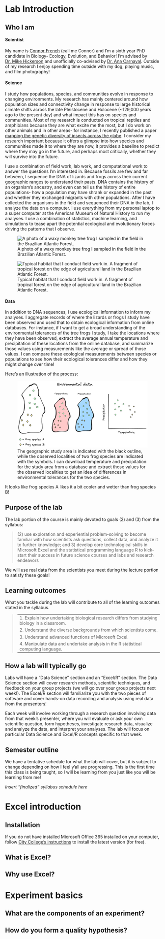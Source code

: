Lab Introduction
================

## Who I am

#### Scientist

My name is [Connor French](https://connor-french.com/) (call me Connor)
and I’m a sixth year PhD candidate in Biology- Ecology, Evolution, and
Behavior! I’m advised by [Dr. Mike
Hickerson](https://hickerlab.wordpress.com/) and unofficially co-advised
by [Dr. Ana Carnaval](https://www.carnavallab.org/ana). Outside of my
research I enjoy spending time outside with my dog, playing music, and
film photography!

#### Science

I study how populations, species, and communities evolve in response to
changing environments. My research has mainly centered around how
population sizes and connectivity change in response to large historical
climate shifts across the late Pleistocene and Holocene (\~129,000 years
ago to the present day) and what impact this has on species and
communities. Most of my research is conducted on tropical reptiles and
amphibians because they are what excite me the most, but I do work on
other animals and in other areas- for instance, I recently published a
paper [mapping the genetic diversity of insects across the
globe](https://doi.org/10.1038/s41467-023-40936-0). I consider my
research important because it offers a glimpse into how species and
communities made it to where they are now, it provides a baseline to
predict where they may go in the future, and perhaps most critically,
whether they will survive into the future.

I use a combination of field work, lab work, and computational work to
answer the questions I’m interested in. Because fossils are few and far
between, I sequence the DNA of lizards and frogs across their current
geographic ranges to understand their pasts. DNA contains the history of
an organism’s ancestry, and even can tell us the history of entire
populations- how a population may have shrank or expanded in the past
and whether they exchanged migrants with other populations. After I have
collected the organisms in the field and sequenced their DNA in the lab,
I analyze the data on a computer. I use everything from my personal
laptop to a super computer at the American Museum of Natural History to
run my analyses. I use a combination of statistics, machine learning,
and simulations to tease apart the potential ecological and evolutionary
forces driving the patterns that I observe.

<figure>
<img src="images/phyllomedusa.jpg" style="width:40.0%"
data-fig-alt="A waxy monkey tree frog grasping a branch."
data-fig-align="center"
alt="A photo of a waxy monkey tree frog I sampled in the field in the Brazilian Atlantic Forest." />
<figcaption aria-hidden="true">A photo of a waxy monkey tree frog I
sampled in the field in the Brazilian Atlantic Forest.</figcaption>
</figure>

<figure>
<img src="images/fieldwork-habitat.jpg" style="width:40.0%"
data-fig-alt="Edge of a tropical forest fragment seen from atop a hill."
alt="Typical habitat that I conduct field work in. A fragment of tropical forest on the edge of agricultural land in the Brazilian Atlantic Forest." />
<figcaption aria-hidden="true">Typical habitat that I conduct field work
in. A fragment of tropical forest on the edge of agricultural land in
the Brazilian Atlantic Forest.</figcaption>
</figure>

#### Data

In addition to DNA sequences, I use ecological information to inform my
analyses. I aggregate records of where the lizards or frogs I study have
been observed and used that to obtain ecological information from online
databases. For instance, if I want to get a broad understanding of the
environmental tolerances of the tree frogs I study, I take the locations
where they have been observed, extract the average annual temperature
and precipitation of these locations from the online database, and
summarize those values using measurements like the average or spread of
those values. I can compare these ecological measurements between
species or populations to see how their ecological tolerances differ and
how they might change over time!

Here’s an illustration of the process:

<figure>
<img src="images/data-collection-schematic.png"
data-fig-alt="Schematic of ecological data collection."
alt="The geographic study area is indicated with the black outline, while the observed localities of two frog species are indicated with the symbols. I can download temperature and precipitation for the study area from a database and extract those values for the observed localities to get an idea of differences in environmental tolerances for the two species." />
<figcaption aria-hidden="true">The geographic study area is indicated
with the black outline, while the observed localities of two frog
species are indicated with the symbols. I can download temperature and
precipitation for the study area from a database and extract those
values for the observed localities to get an idea of differences in
environmental tolerances for the two species.</figcaption>
</figure>

It looks like frog species A likes it a bit cooler and wetter than frog
species B!

## Purpose of the lab

The lab portion of the course is mainly devoted to goals (2) and (3)
from the syllabus:

> \(2\) use exploration and experiential problem-solving to become
> familiar with how scientists ask questions, collect data, and analyze
> it to further knowledge; and 3) develop core technological skills in
> Microsoft Excel and the statistical programming language R to
> kick-start their success in future science courses and labs and
> research endeavors

We will use real data from the scientists you meet during the lecture
portion to satisfy these goals!

## Learning outcomes

What you tackle during the lab will contribute to all of the learning
outcomes stated in the syllabus.

> |                                                                                               |
> |-----------------------------------------------------------------------------------------------|
> | 1\. Explain how undertaking biological research differs from studying biology in a classroom. |
> | 2\. Understand the diverse backgrounds from which scientists come.                            |
> | 3\. Understand advanced functions of Microsoft Excel.                                         |
> | 4\. Manipulate data and undertake analysis in the R statistical computing language.           |

## How a lab will typically go

Labs will have a “Data Science” section and an “Excel/R” section. The
Data Science section will cover research methods, scientific techniques,
and feedback on your group projects (we will go over your group projects
next week!). The Excel/R section will familiarize you with the two
pieces of software and cover hands-on data recording and analysis using
real data from the presenters!

Each week will involve working through a research question involving
data from that week’s presenter, where you will evaluate or ask your own
scientific question, form hypotheses, investigate research data,
visualize and analyze the data, and interpret your analyses. The lab
will focus on particular Data Science and Excel/R concepts specific to
that week.

## Semester outline

We have a tentative schedule for what the lab will cover, but it is
subject to change depending on how I feel y’all are progressing. This is
the first time this class is being taught, so I will be learning from
you just like you will be learning from me!

*Insert “finalized” syllabus schedule here*

# Excel introduction

## Installation

If you do not have installed Microsoft Office 365 installed on your
computer, follow [City College’s
instructions](https://www.ccny.cuny.edu/it/microsoft-office-365-students)
to install the latest version (for free).

## What is Excel?

## Why use Excel?

# Experiment basics

## What are the components of an experiment?

## How do you form a quality hypothesis?
